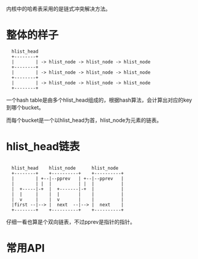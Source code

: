 内核中的哈希表采用的是链式冲突解决方法。

# 整体的样子

```
  hlist_head
  +--------+
  |        | -> hlist_node -> hlist_node -> hlist_node
  +--------+
  |        | -> hlist_node -> hlist_node -> hlist_node
  +--------+
  |        | -> hlist_node -> hlist_node -> hlist_node
  +--------+
```

一个hash table是由多个hlist_head组成的，根据hash算法，会计算出对应的key到哪个bucket。

而每个bucket是一个以hlist_head为首，hlist_node为元素的链表。

# hlist_head链表

```

  hlist_head    hlist_node      hlist_node
  +--------+    +----------+    +----------+
  |        | +--|--pprev   | +--|--pprev   |
  |        | |  |          | |  |          |
  |  +-----|-+  |  +-------|-+  |          |
  |  |     |    |  |       |    |          |
  |  v     |    |  v       |    |          |
  |first --|--> |  next  --|--> |  next    |
  +--------+    +----------+    +----------+

```

仔细一看也算是个双向链表，不过pprev是指针的指针。


# 常用API
